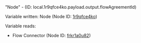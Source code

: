 "Node" - (ID: local.1r9qfce4ko.payload.output.flowAgreementId)

Variable written:
Node (Node ID: [1r9qfce4ko](../nodes/1r9qfce4ko.md))

Variable reads:
* Flow Connector (Node ID: [frkr1a0u82](../nodes/frkr1a0u82.md))
